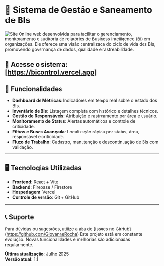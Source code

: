 # 🧠 Sistema de Gestão e Saneamento de BIs

![Site Online](https://img.shields.io/badge/Acessar%20Sistema-bicontrol.vercel.app-00C853?logo=62FFa) web desenvolvida para facilitar o gerenciamento, monitoramento e auditoria de relatórios de Business Intelligence (BI) em organizações. Ele oferece uma visão centralizada do ciclo de vida dos BIs, promovendo governança de dados, qualidade e rastreabilidade.

🔗 **Acesse o sistema**: [https://bicontrol.vercel.app]
---

## 🚀 Funcionalidades

- **Dashboard de Métricas**: Indicadores em tempo real sobre o estado dos BIs.
- **Inventário de BIs**: Listagem completa com histórico e detalhes técnicos.
- **Gestão de Responsáveis**: Atribuição e rastreamento por área e usuário.
- **Monitoramento de Status**: Alertas automáticos e controle de criticidade.
- **Filtros e Busca Avançada**: Localização rápida por status, área, responsável e criticidade.
- **Fluxo de Trabalho**: Cadastro, manutenção e descontinuação de BIs com validação.

---

## 🖥️ Tecnologias Utilizadas
- **Frontend**: React + Vite  
- **Backend**: Firebase / Firestore  
- **Hospedagem**: Vercel  
- **Controle de versão**: Git + GitHub

---

## 📞 Suporte

Para dúvidas ou sugestões, utilize a aba de [Issues no GitHub] (https://github.com/GiovanneRocha)
Este projeto está em constante evolução. Novas funcionalidades e melhorias são adicionadas regularmente.

**Última atualização**: Julho 2025  
**Versão atual**: 1.1
